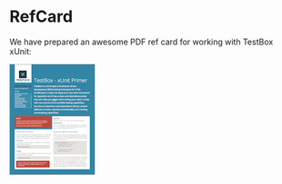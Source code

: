 # RefCard

We have prepared an awesome PDF ref card for working with TestBox xUnit:

[![TestBox xUnit Refcard](../../.gitbook/assets/testbox-xunit-refcard-150.png)](https://github.com/ColdBox/cbox-refcards/raw/master/TestBox%20xUnit%20Primer/TestBox-xUnit-Refcard.pdf)

